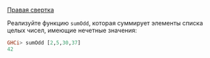 [Правая свертка](https://stepik.org/lesson/4745/step/6)

Реализуйте функцию `sumOdd`, которая суммирует элементы списка целых чисел, имеющие нечетные значения:  
  
```haskell
GHCi> sumOdd [2,5,30,37]
42
```  
